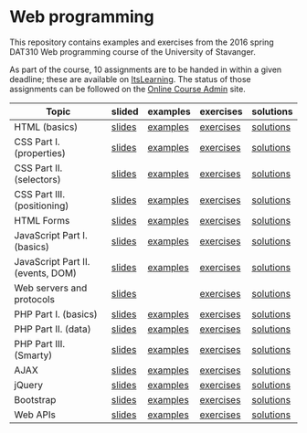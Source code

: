 # Web programming

This repository contains examples and exercises from the 2016 spring DAT310 Web programming course of the University of Stavanger.

As part of the course, 10 assignments are to be handed in within a given deadline; these are available on [ItsLearning](https://uis.itslearning.com/Index.aspx). The status of those assignments can be followed on the [Online Course Admin](http://www3.ux.uis.no/~balog/dat310/admin/) site.

| Topic | slided | examples | exercises | solutions |
| --- | --- | --- | --- | --- |
| HTML (basics) | [slides](https://speakerdeck.com/kbalog/web-programming-html) | [examples](examples/html/basics) | [exercises](exercises/html/basics) | [solutions](solutions/html/basics) |
| CSS Part I. (properties) | [slides](https://speakerdeck.com/kbalog/web-programming-css-part-i) | [examples](examples/css/properties) | [exercises](exercises/css/properties) | [solutions](solutions/css/properties) |
| CSS Part II. (selectors) | [slides](https://speakerdeck.com/kbalog/web-programming-css-part-ii) | [examples](examples/css/selectors) | [exercises](exercises/css/selectors) | [solutions](solutions/css/selectors) |
| CSS Part III. (positioning) | [slides](https://speakerdeck.com/kbalog/web-programming-css-part-iii) | [examples](examples/css/positioning) | [exercises](exercises/css/positioning) | [solutions](solutions/css/positioning) |
| HTML Forms | [slides](https://speakerdeck.com/kbalog/web-programming-html-forms) | [examples](examples/html/forms) | [exercises](exercises/html/forms) | [solutions](solutions/html/forms) |
| JavaScript Part I. (basics) | [slides](https://speakerdeck.com/kbalog/web-programming-javascript-part-i) | [examples](examples/js/basics) | [exercises](exercises/js/basics) | [solutions](solutions/js/basics) |
| JavaScript Part II. (events, DOM) | [slides](https://speakerdeck.com/kbalog/web-programming-javascript-part-ii) | [examples](examples/js/events_dom) | [exercises](exercises/js/events_dom) | [solutions](solutions/js/events_dom) |
| Web servers and protocols | [slides](https://speakerdeck.com/kbalog/web-programming-web-servers-and-protocols) |  | [exercises](exercises/http) | [solutions](exercises/http) |
| PHP Part I. (basics) | [slides](https://speakerdeck.com/kbalog/web-programming-php-part-i) | [examples](examples/php/basics) | [exercises](exercises/php/basics) | [solutions](solutions/php/basics) |
| PHP Part II. (data) | [slides](https://speakerdeck.com/kbalog/web-programming-php-part-ii) | [examples](examples/php/data) | [exercises](exercises/php/data) | [solutions](solutions/php/data) |
| PHP Part III. (Smarty) | [slides](https://speakerdeck.com/kbalog/web-programming-php-part-iii) | [examples](examples/php/smarty) | [exercises](exercises/php/smarty) | [solutions](solutions/php/smarty) |
| AJAX | [slides](https://speakerdeck.com/kbalog/web-programming-ajax) | [examples](examples/ajax) | [exercises](exercises/ajax) | [solutions](solutions/ajax) |
| jQuery | [slides](https://speakerdeck.com/kbalog/web-programming-jquery) | [examples](examples/jquery) | [exercises](exercises/jquery) | [solutions](solutions/jquery) |
| Bootstrap | [slides](https://speakerdeck.com/kbalog/web-programming-bootstrap) | [examples](examples/bootstrap) | [exercises](exercises/bootstrap) | [solutions](solutions/bootstrap) |
| Web APIs | [slides](https://speakerdeck.com/kbalog/web-programming-web-apis) | [examples](examples/apis) | [exercises](exercises/apis) | [solutions](solutions/apis) |
